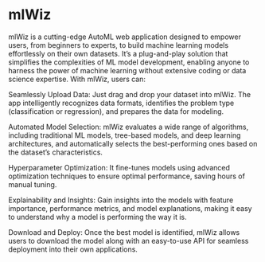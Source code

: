 # mlWiz
mlWiz is a cutting-edge AutoML web application designed to empower users, from beginners to experts, to build machine learning models effortlessly on their own datasets. It’s a plug-and-play solution that simplifies the complexities of ML model development, enabling anyone to harness the power of machine learning without extensive coding or data science expertise. With mlWiz, users can:

Seamlessly Upload Data: Just drag and drop your dataset into mlWiz. The app intelligently recognizes data formats, identifies the problem type (classification or regression), and prepares the data for modeling.

Automated Model Selection: mlWiz evaluates a wide range of algorithms, including traditional ML models, tree-based models, and deep learning architectures, and automatically selects the best-performing ones based on the dataset’s characteristics.

Hyperparameter Optimization: It fine-tunes models using advanced optimization techniques to ensure optimal performance, saving hours of manual tuning.

Explainability and Insights: Gain insights into the models with feature importance, performance metrics, and model explanations, making it easy to understand why a model is performing the way it is.

Download and Deploy: Once the best model is identified, mlWiz allows users to download the model along with an easy-to-use API for seamless deployment into their own applications.

